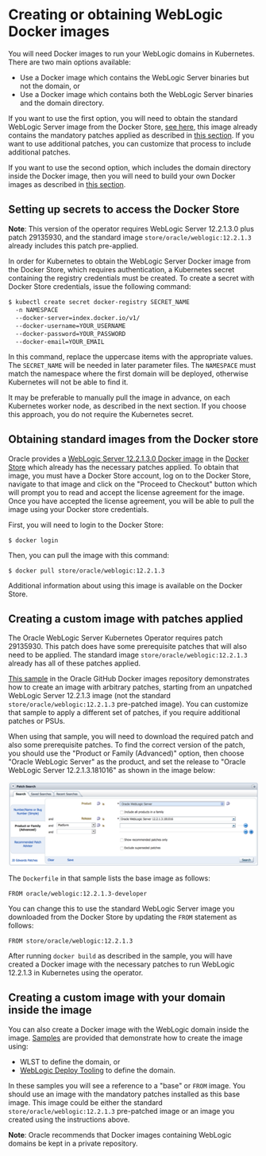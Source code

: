 # Creating or obtaining WebLogic Docker images

You will need Docker images to run your WebLogic domains in Kubernetes.
There are two main options available:

* Use a Docker image which contains the WebLogic Server binaries but
  not the domain, or
* Use a Docker image which contains both the WebLogic Server binaries
  and the domain directory.

If you want to use the first option, you will need to obtain the standard
WebLogic Server image from the Docker Store, [see here](#obtaining-standard-images-from-the-docker-store),
this image already contains the mandatory patches applied as described in [this section](#creating-a-custom-image-with-patches-applied).
If you want to use additional patches, you can customize that process to include additional patches.

If you want to use the second option, which includes the domain directory
inside the Docker image, then you will need to build your own Docker images
as described in [this section](#creating-a-custom-image-with-your-domain-inside-the-image).

## Setting up secrets to access the Docker Store

**Note**: This version of the operator requires WebLogic Server 12.2.1.3.0 plus patch 29135930, and the standard image `store/oracle/weblogic:12.2.1.3` already includes this patch pre-applied.  

In order for Kubernetes to obtain the WebLogic Server Docker image from the Docker Store, which requires authentication, a Kubernetes secret containing the registry credentials must be created. To create a secret with Docker Store credentials, issue the following command:

```
$ kubectl create secret docker-registry SECRET_NAME
  -n NAMESPACE
  --docker-server=index.docker.io/v1/
  --docker-username=YOUR_USERNAME
  --docker-password=YOUR_PASSWORD
  --docker-email=YOUR_EMAIL
```

In this command, replace the uppercase items with the appropriate values. The `SECRET_NAME` will be needed in later parameter files.  The `NAMESPACE` must match the namespace where the first domain will be deployed, otherwise Kubernetes will not be able to find it.  

It may be preferable to manually pull the image in advance, on each Kubernetes worker node, as described in the next section. 
If you choose this approach, you do not require the Kubernetes secret.

## Obtaining standard images from the Docker store

Oracle provides a [WebLogic Server 12.2.1.3.0 Docker image](https://store.docker.com/_/oracle-weblogic-server-12c) in the
[Docker Store](https://store.docker.com) which already has the necessary patches applied.  To obtain that image, you
must have a Docker Store account, log on to the Docker Store, navigate
to that image and click on the "Proceed to Checkout" button which will
prompt you to read and accept the license agreement for the image.
Once you have accepted the license agreement, you will be able to
pull the image using your Docker store credentials.

First, you will need to login to the Docker Store:

```
$ docker login
```

Then, you can pull the image with this command:

```
$ docker pull store/oracle/weblogic:12.2.1.3
```

Additional information about using this image is available on the
Docker Store.

## Creating a custom image with patches applied

The Oracle WebLogic Server Kubernetes Operator requires patch 29135930.
This patch does have some prerequisite patches that will also need to be applied. The standard image `store/oracle/weblogic:12.2.1.3` already has all of these patches applied. 

[This sample](https://github.com/oracle/docker-images/blob/master/OracleWebLogic/samples/12213-patch-wls-for-k8s/README.md) in
the Oracle GitHub Docker images repository demonstrates how to create an image with arbitrary patches, starting from an unpatched WebLogic Server 12.2.1.3 image (not the standard `store/oracle/weblogic:12.2.1.3` pre-patched image).  You can customize that sample to apply a different set of patches, if you require additional patches or PSUs.

When using that sample, you will need to download the required patch and also
some prerequisite patches.  To find the correct version of the patch, you should
use the "Product or Family (Advanced)" option, then choose "Oracle WebLogic Server"
as the product, and set the release to "Oracle WebLogic Server 12.2.1.3.181016" as
shown in the image below:

![patch download page](images/patch-download.png)


The `Dockerfile` in that sample lists the base image as follows:

```
FROM oracle/weblogic:12.2.1.3-developer
```

You can change this to use the standard WebLogic Server image you
downloaded from the Docker Store by updating the `FROM` statement
as follows:

```
FROM store/oracle/weblogic:12.2.1.3
```

After running `docker build` as described in the sample, you
will have created a Docker image with the necessary patches to
run WebLogic 12.2.1.3 in Kubernetes using the operator.

## Creating a custom image with your domain inside the image

You can also create a Docker image with the WebLogic domain inside the image.
[Samples](/kubernetes/samples/scripts/create-weblogic-domain/domain-home-in-image/README.md)
are provided that demonstrate how to create the image using:

* WLST to define the domain, or
* [WebLogic Deploy Tooling](https://github.com/oracle/weblogic-deploy-tooling)
  to define the domain.

In these samples you will see a reference to a "base" or `FROM` image.  You should use an image
with the mandatory patches installed as this base image.  This image could be either 
the standard `store/oracle/weblogic:12.2.1.3` pre-patched image or an image you created using the instructions above.

**Note**: Oracle recommends that Docker images containing WebLogic domains
be kept in a private repository.
